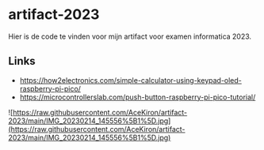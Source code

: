 # artifact-2023
Hier is de code te vinden voor mijn artifact voor examen informatica 2023.

## Links
- https://how2electronics.com/simple-calculator-using-keypad-oled-raspberry-pi-pico/
- https://microcontrollerslab.com/push-button-raspberry-pi-pico-tutorial/

![https://raw.githubusercontent.com/AceKiron/artifact-2023/main/IMG_20230214_145556%5B1%5D.jpg](https://raw.githubusercontent.com/AceKiron/artifact-2023/main/IMG_20230214_145556%5B1%5D.jpg)
